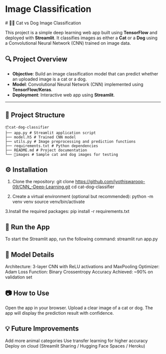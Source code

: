 <h1>Image Classification</h1>
# 🐶🐱 Cat vs Dog Image Classification

This project is a simple deep learning web app built using **TensorFlow** and deployed with **Streamlit**. It classifies images as either a **Cat** or a **Dog** using a Convolutional Neural Network (CNN) trained on image data.

## 🔍 Project Overview

- **Objective**: Build an image classification model that can predict whether an uploaded image is a cat or a dog.
- **Model**: Convolutional Neural Network (CNN) implemented using **TensorFlow/Keras**.
- **Deployment**: Interactive web app using **Streamlit**.

---

## 📁 Project Structure
```
📦cat-dog-classifier
├── app.py # Streamlit application script
├── model.h5 # Trained CNN model
├── utils.py # Image preprocessing and prediction functions
├── requirements.txt # Python dependencies
├── README.md # Project documentation
└── 📁images # Sample cat and dog images for testing
```
## ⚙️ Installation

1. Clone the repository:
git clone https://github.com/jyothiswaroop-09/CNN_-Deep-Learning.git
cd cat-dog-classifier

2. Create a virtual environment (optional but recommended):
python -m venv venv
source venv/bin/activate

3.Install the required packages:
pip install -r requirements.txt

## 🚀 Run the App
To start the Streamlit app, run the following command:
streamlit run app.py

## 🧠 Model Details
Architecture: 3-layer CNN with ReLU activations and MaxPooling
Optimizer: Adam
Loss Function: Binary Crossentropy
Accuracy Achieved: ~90% on validation set

## 📷 How to Use
Open the app in your browser.
Upload a clear image of a cat or dog.
The app will display the prediction result with confidence.

## 💡 Future Improvements
Add more animal categories
Use transfer learning for higher accuracy
Deploy on cloud (Streamlit Sharing / Hugging Face Spaces / Heroku)

